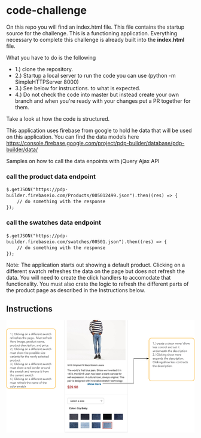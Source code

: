 # code-challenge

On this repo you will find an index.html file.  This file contains the startup source for the challenge. 
This is a functioning application.  Everything necessary to complete this challenge is already built into
the <b>index.html</b> file.

What you have to do is the following

<ul>
<li>1.) clone the repository.</li>
<li>2.) Startup a local server to run the code you can use (python -m SimpleHTTPServer 8000)</li>
<li>3.) See below for instructions.
to what is expected.</li>
<li>4.) Do not check the code into master but instead create your own branch and when you're ready with
your changes put a PR together for them. 
</ul>

Take a look at how the code is structured.

This application uses firebase from google to hold he data that will be used on this application.  You can find the
data models here https://console.firebase.google.com/project/pdp-builder/database/pdp-builder/data/

Samples on how to call the data enpoints with jQuery Ajax API


### call the product data endpoint 
```
$.getJSON("https://pdp-builder.firebaseio.com/Products/005012499.json").then((res) => {
    // do something with the response
});
```


### call the swatches data endpoint        
```
$.getJSON("https://pdp-builder.firebaseio.com/swatches/00501.json").then((res) => {
    // do something with the response
});
```

Note: The application starts out showing a default product.  Clicking on a different swatch refreshes the data on the page
but does not refresh the data.  You will need to create the click handlers to accomodate that functionality.  You must
also crate the logic to refresh the different parts of the product page as described in the Instructions below.

## Instructions
<img src="https://github.com/a0gueva/code-challenge/blob/master/code-challenge-rules.jpg"/>
